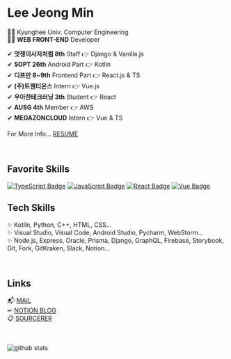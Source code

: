 # Lee Jeong Min
👩‍🎓 Kyunghee Univ. Computer Engineering  
👩‍💻 **WEB FRONT-END** Developer
  
✔ **멋쟁이사자처럼 8th** Staff 👉 Django & Vanilla.js  
✔ **SOPT 26th** Android Part 👉 Kotlin  
✔ **디프만 8~9th** Frontend Part 👉 React.js & TS  
✔ **(주)트웬티온스** Intern 👉 Vue.js  
✔ **우아한테크러닝 3th** Student 👉 React  
✔ **AUSG 4th** Member 👉 AWS  
✔ **MEGAZONCLOUD** Intern 👉 Vue & TS 
  
For More Info... [RESUME](https://www.notion.so/2739387474ca4389bbadd9e9b627b570)

<br>
<div>


## Favorite Skills
[![TypeScript Badge](https://img.shields.io/badge/Typescript-235A97?style=flat-square&logo=Typescript&logoColor=white)](https://www.typescriptlang.org/)
[![JavaScript Badge](https://img.shields.io/badge/JavaScript-F7DF1E?style=flat-square&logo=JavaScript&logoColor=white)](https://javascript.info/)
[![React Badge](https://img.shields.io/badge/React-61DAFB?style=flat-square&logo=React&logoColor=white)](https://reactjs.org/)
[![Vue Badge](https://img.shields.io/badge/Vue-4FC08D?style=flat-square&logo=Vue.js&logoColor=white)](https://vuejs.org/)


## Tech Skills
✨ Kotiln, Python, C++, HTML, CSS...  
✨ Visual Studio, Visual Code, Android Studio, Pycharm, WebStorm...  
✨ Node.js, Express, Oracle, Prisma, Django, GraphQL, Firebase, Storybook, Git, Fork, GitKraken, Slack, Notion...  

</div>

<br>
<div>

## Links
📬  [MAIL](danmin20@khu.ac.kr)  
✏  [NOTION BLOG](https://www.notion.so/danmin20/Jeongmin-Lee-c92d4134bdb545b28d9895333292bd5c)  
📋  [SOURCERER](https://sourcerer.io/danmin20)

</div>

<br>
<div>
  
  ![github stats](https://github-readme-stats.vercel.app/api?username=danmin20)

</div>

